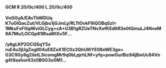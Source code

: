#### GCM R 20/0c/400 L 20/0c/400
**VnGGyA/EAvTbWDUq**<br/>**K7uGIQacZut/VLGjbu1jGJmLy/RLTtOvkF9iQOBqSzI=**<br/>**1MkuFxF0ipWviGLCyg+cA+U3B1gRZUeTNvXofKEdltR3e0tQmuLJ4NveM9A7Mv/LOCGp81lRsaWIXv5F...**<br/><br/>
**/yAgLKP2OCQSqY5s**<br/>**ruE4u3jUgZogll04uE8ZeX1EC0z3QhUI6YE08eWE3go=**<br/>**G3C9Gy6g2iIetL3icomgMr9q0bLpjrhLNf+yfq+powGurBiz84jBwUc84Vng4t9axhor63z0B0G3o0M1...**